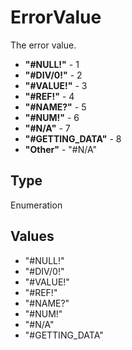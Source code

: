 # ErrorValue

The error value.* **"#NULL!"** - 1* **"#DIV/0!"** - 2* **"#VALUE!"** - 3* **"#REF!"** - 4* **"#NAME?"** - 5* **"#NUM!"** - 6* **"#N/A"** - 7* **"#GETTING_DATA"** - 8* **"Other"** - "#N/A"

## Type

Enumeration

## Values

- "#NULL!"
- "#DIV/0!"
- "#VALUE!"
- "#REF!"
- "#NAME?"
- "#NUM!"
- "#N/A"
- "#GETTING_DATA"
